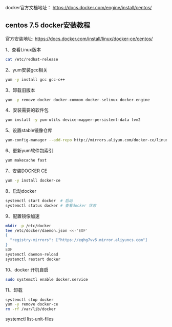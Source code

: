 docker官方文档地址： https://docs.docker.com/engine/install/centos/

## centos 7.5 docker安装教程

官方安装地址: https://docs.docker.com/install/linux/docker-ce/centos/

1、查看Linux版本

```sh
cat /etc/redhat-release
```

2、yum安装gcc相关

```sh
yum -y install gcc gcc-c++
```

3、卸载旧版本

```sh
yum -y remove docker docker-common docker-selinux docker-engine
```

4、安装需要的软件包

```sh
yum install -y yum-utils device-mapper-persistent-data lvm2
```

5、设置stable镜像仓库

```sh
yum-config-manager --add-repo http://mirrors.aliyun.com/docker-ce/linux/centos/docker-ce.repo
```

6、更新yum软件包索引

```sh
yum makecache fast
```

7、安装DOCKER CE

```sh
yum -y install docker-ce
```

8、启动docker

```sh
systemctl start docker  # 启动
systemctl status docker # 查看docker 状态
```

9、配置镜像加速

```sh
mkdir -p /etc/docker
tee /etc/docker/daemon.json <<-'EOF'
{
  "registry-mirrors": ["https://eqhg7vv5.mirror.aliyuncs.com"]
}
EOF
systemctl daemon-reload
systemctl restart docker
```

10、docker 开机自启

```sh
sudo systemctl enable docker.service
```

11、卸载

```sh
systemctl stop docker 
yum -y remove docker-ce
rm -rf /var/lib/docker
```

systemctl list-unit-files
